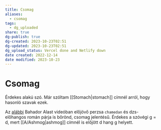 ```yaml
---
title: Csomag
aliases:
  - csomag
tags:
  - dg_uploaded
share: true
dg-publish: true
dg-created: 2023-10-23T02:51
dg-updated: 2023-10-23T02:51
dg_upload_status: Vercel done and Netlify down
date created: 2022-12-14
date modified: 2023-10-23
---
```


# Csomag

Érdekes alakú szó. Már szóltam [[Stomach\|stomach]] címnél arról, hogy hasonló szavak ezek.  

Az [alábbi](https://youtu.be/sn6B0HdKuAo) Bahador Alast videóban előjövő perzsa `chamedan` és dzs- előhangos román párja is bőrönd, csomag jelentésű. Érdekes a szóvégi g = d, mert [[A/Ashmog\|ashmog]] címnél is előjött d hang g helyett.  